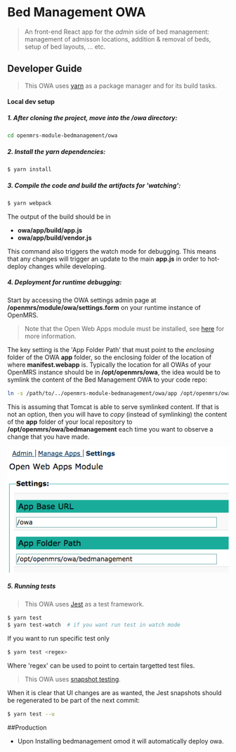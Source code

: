 # Bed Management OWA
> An front-end React app for the _admin_ side of bed management:
management of admisson locations, addition & removal of beds, setup of bed layouts, ... etc.

## Developer Guide
> This OWA uses [yarn](https://yarnpkg.com/en/) as a package manager and for its build tasks.
#### Local dev setup

##### 1. After cloning the project, move into the /owa directory:
```bash
cd openmrs-module-bedmanagement/owa
```

##### 2. Install the yarn dependencies:
```bash
$ yarn install
```

##### 3. Compile the code and build the artifacts for 'watching':
```bash
$ yarn webpack
```
The output of the build should be in
- **owa/app/build/app.js**
- **owa/app/build/vendor.js**

This command also triggers the watch mode for debugging. This means that any changes will trigger an update to the main **app.js** in order to hot-deploy changes while developing.

##### 4. Deployment for runtime debugging:

Start by accessing the OWA settings admin page at **/openmrs/module/owa/settings.form** on your runtime instance of OpenMRS. 
> Note that the Open Web Apps module must be installed, see [here](https://wiki.openmrs.org/x/C4KIBQ) for more information.

The key setting is the 'App Folder Path' that must point to the _enclosing_ folder of the OWA **app** folder, so the enclosing folder of the location of where **manifest.webapp** is.
Typically the location for all OWAs of your OpenMRS instance should be in **/opt/openmrs/owa**, the idea would be to symlink the content of the Bed Management OWA to your code repo:
```bash
ln -s /path/to/../openmrs-module-bedmanagement/owa/app /opt/openmrs/owa/bedmanagement
```
This is assuming that Tomcat is able to serve symlinked content. If that is not an option, then you will have to _copy_ (instead of symlinking) the content of the **app** folder of your local repository to **/opt/openmrs/owa/bedmanagement** each time you want to observe a change that you have made.

![alt tag](readme/owa-settings.png)

##### 5. Running tests
>This OWA uses [Jest](https://facebook.github.io/jest/) as a test framework.

```bash
$ yarn test
$ yarn test-watch  # if you want run test in watch mode
```
If you want to run specific test only
```bash
$ yarn test <regex>
```
Where 'regex' can be used to point to certain targetted test files.

>This OWA uses [snapshot testing](http://facebook.github.io/jest/docs/en/snapshot-testing.html#snapshot-testing-with-jest).

When it is clear that UI changes are as wanted, the Jest snapshots should be regenerated to be part of the next commit:
```bash
$ yarn test --u
```
##Production
- Upon Installing bedmanagement omod it will automatically deploy owa.